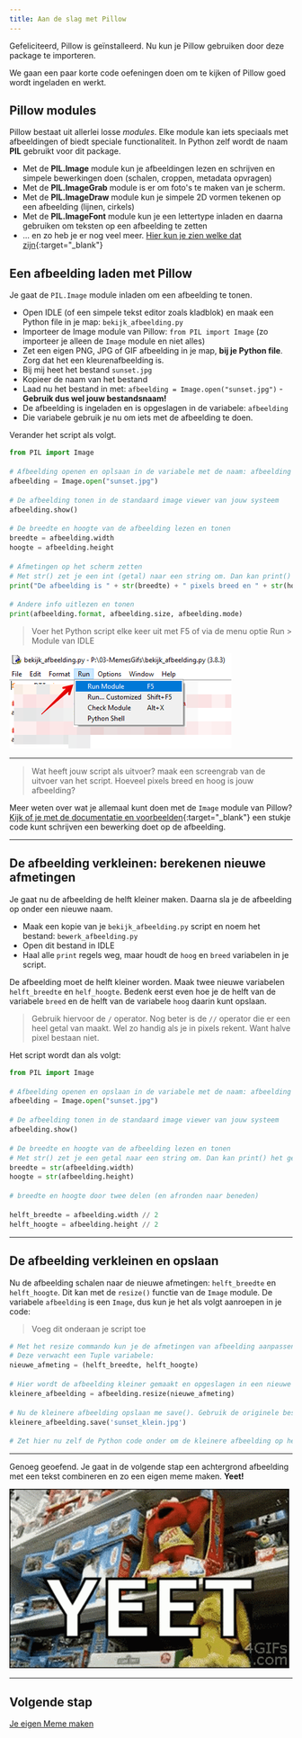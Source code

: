 ```yaml
---
title: Aan de slag met Pillow
---
```


Gefeliciteerd, Pillow is geïnstalleerd. Nu kun je Pillow gebruiken door deze package te importeren.

We gaan een paar korte code oefeningen doen om te kijken of Pillow goed wordt ingeladen en werkt.

## Pillow modules

Pillow bestaat uit allerlei losse *modules*. Elke module kan iets speciaals met afbeeldingen of biedt speciale functionaliteit.
In Python zelf wordt de naam **PIL** gebruikt voor dit package.

* Met de **PIL.Image** module kun je afbeeldingen lezen en schrijven en simpele bewerkingen doen (schalen, croppen, metadata opvragen)
* Met de **PIL.ImageGrab** module is er om foto's te maken van je scherm.
* Met de **PIL.ImageDraw** module kun je simpele 2D vormen tekenen op een afbeelding (lijnen, cirkels)
* Met de **PIL.ImageFont** module kun je een lettertype inladen en daarna gebruiken om teksten op een afbeelding te zetten
* ... en zo heb je er nog veel meer. [Hier kun je zien welke dat zijn](https://pillow.readthedocs.io/en/stable/reference/index.html){:target="_blank"}

## Een afbeelding laden met Pillow
Je gaat de `PIL.Image` module inladen om een afbeelding te tonen.

* Open IDLE (of een simpele tekst editor zoals kladblok) en maak een Python file in je map: `bekijk_afbeelding.py`
* Importeer de Image module van Pillow: `from PIL import Image`  (zo importeer je alleen de `Image` module en niet alles) 
* Zet een eigen PNG, JPG of GIF afbeelding in je map, **bij je Python file**. Zorg dat het een kleurenafbeelding is. 
* Bij mij heet het bestand `sunset.jpg`
* Kopieer de naam van het bestand
* Laad nu het bestand in met: `afbeelding = Image.open("sunset.jpg")` - **Gebruik dus wel jouw bestandsnaam!**
* De afbeelding is ingeladen en is opgeslagen in de variabele: `afbeelding`
* Die variabele gebruik je nu om iets met de afbeelding te doen.

Verander het script als volgt.

```python
from PIL import Image

# Afbeelding openen en oplsaan in de variabele met de naam: afbeelding
afbeelding = Image.open("sunset.jpg")

# De afbeelding tonen in de standaard image viewer van jouw systeem
afbeelding.show()

# De breedte en hoogte van de afbeelding lezen en tonen 
breedte = afbeelding.width
hoogte = afbeelding.height

# Afmetingen op het scherm zetten
# Met str() zet je een int (getal) naar een string om. Dan kan print() het gebruiken.
print("De afbeelding is " + str(breedte) + " pixels breed en " + str(hoogte) + " pixels hoog")

# Andere info uitlezen en tonen
print(afbeelding.format, afbeelding.size, afbeelding.mode)
```

> Voer het Python script elke keer uit met F5 of via de menu optie Run > Module van IDLE

![Run module](run-module.png)

---

> Wat heeft jouw script als uitvoer? maak een screengrab van de uitvoer van het script. Hoeveel pixels breed en hoog is jouw afbeelding? 

Meer weten over wat je allemaal kunt doen met de `Image` module van Pillow? [Kijk of je met de documentatie en voorbeelden](https://pillow.readthedocs.io/en/stable/reference/Image.html#examples){:target="_blank"} een stukje code kunt schrijven een bewerking doet op de afbeelding.

---

## De afbeelding verkleinen: berekenen nieuwe afmetingen
Je gaat nu de afbeelding de helft kleiner maken. Daarna sla je de afbeelding op onder een nieuwe naam. 

* Maak een kopie van je `bekijk_afbeelding.py` script en noem het bestand: `bewerk_afbeelding.py`
* Open dit bestand in IDLE
* Haal alle `print` regels weg, maar houdt de `hoog` en `breed` variabelen in je script.

De afbeelding moet de helft kleiner worden. Maak twee nieuwe variabelen `helft_breedte` en `helf_hoogte`.
Bedenk eerst even hoe je de helft van de variabele `breed` en de helft van de variabele `hoog` daarin kunt opslaan.

> Gebruik hiervoor de `/` operator. Nog beter is de `//` operator die er een heel getal van maakt. Wel zo handig als je in pixels rekent. Want halve pixel bestaan niet. 

Het script wordt dan als volgt:

```python
from PIL import Image

# Afbeelding openen en opslaan in de variabele met de naam: afbeelding
afbeelding = Image.open("sunset.jpg")

# De afbeelding tonen in de standaard image viewer van jouw systeem
afbeelding.show()

# De breedte en hoogte van de afbeelding lezen en tonen 
# Met str() zet je een getal naar een string om. Dan kan print() het gebruiken.
breedte = str(afbeelding.width)
hoogte = str(afbeelding.height)

# breedte en hoogte door twee delen (en afronden naar beneden)

helft_breedte = afbeelding.width // 2
helft_hoogte = afbeelding.height // 2
```
---

## De afbeelding verkleinen en opslaan
Nu de afbeelding schalen naar de nieuwe afmetingen: `helft_breedte` en `helft_hoogte`.
Dit kan met de `resize()` functie van de `Image` module. De variabele `afbeelding` is een `Image`, dus kun je het als volgt aanroepen in je code:

> Voeg dit onderaan je script toe

```python
# Met het resize commando kun je de afmetingen van afbeelding aanpassen
# Deze verwacht een Tuple variabele:
nieuwe_afmeting = (helft_breedte, helft_hoogte)

# Hier wordt de afbeelding kleiner gemaakt en opgeslagen in een nieuwe variabele!
kleinere_afbeelding = afbeelding.resize(nieuwe_afmeting)

# Nu de kleinere afbeelding opslaan me save(). Gebruik de originele bestandsnaam met ergens "klein" er in. 
kleinere_afbeelding.save('sunset_klein.jpg')

# Zet hier nu zelf de Python code onder om de kleinere afbeelding op het scherm te tonen
```

---

Genoeg geoefend. Je gaat in de volgende stap een achtergrond afbeelding met een tekst combineren en zo een eigen meme maken. **Yeet!**

![Yeet!](yeet.gif)

---

## Volgende stap
[Je eigen Meme maken](../04-meme-start)

